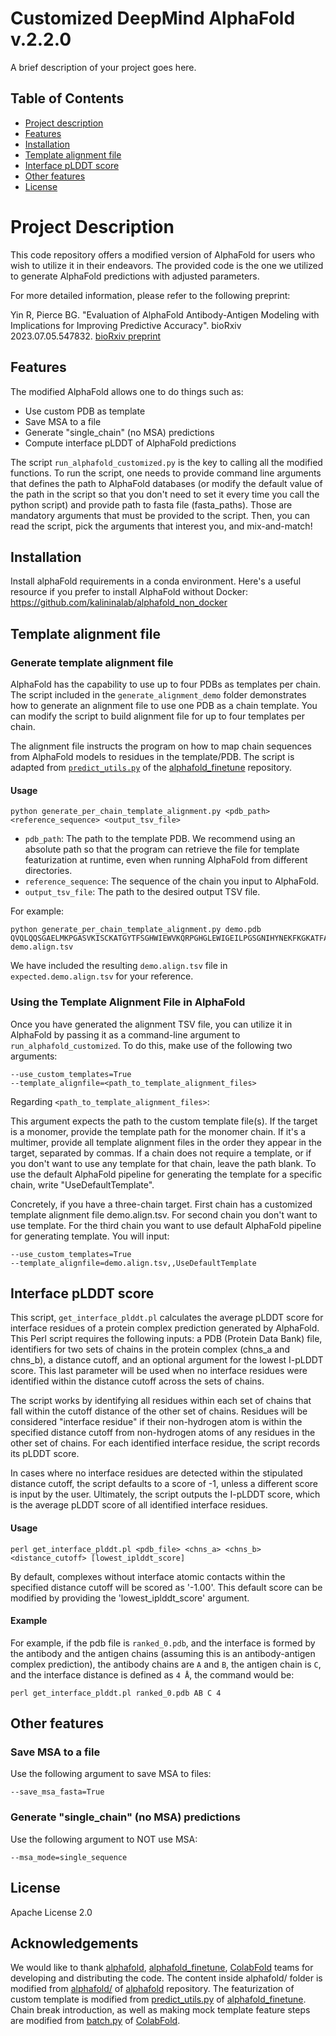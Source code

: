 # Customized DeepMind AlphaFold v.2.2.0 

A brief description of your project goes here.

## Table of Contents

- [Project description](#project-description)
- [Features](#features)
- [Installation](#installation)
- [Template alignment file](#template-alignment)
- [Interface pLDDT score](#iplddt)
- [Other features](#other-features)
- [License](#license)

# Project Description

This code repository offers a modified version of AlphaFold for users who wish to utilize it in their endeavors. The provided code is the one we utilized to generate AlphaFold predictions with adjusted parameters.

For more detailed information, please refer to the following preprint:

Yin R, Pierce BG. "Evaluation of AlphaFold Antibody-Antigen Modeling with Implications for Improving Predictive Accuracy". bioRxiv 2023.07.05.547832. [bioRxiv preprint](https://doi.org/10.1101/2023.07.05.547832)

## Features

The modified AlphaFold allows one to do things such as:
- Use custom PDB as template
- Save MSA to a file
- Generate "single_chain" (no MSA) predictions
- Compute interface pLDDT of AlphaFold predictions

The script `run_alphafold_customized.py` is the key to calling all the modified functions. To run the script, one needs to provide command line arguments that defines the path to AlphaFold databases (or modify the default value of the path in the script so that you don't need to set it every time you call the python script) and provide path to fasta file (fasta_paths). Those are mandatory arguments that must be provided to the script. Then, you can read the script, pick the arguments that interest you, and mix-and-match!

## Installation

Install alphaFold requirements in a conda environment. Here's a useful resource if you prefer to install AlphaFold without Docker: https://github.com/kalininalab/alphafold_non_docker


## Template alignment file

### Generate template alignment file

AlphaFold has the capability to use up to four PDBs as templates per chain. The script included in the `generate_alignment_demo` folder demonstrates how to generate an alignment file to use one PDB as a chain template. You can modify the script to build alignment file for up to four templates per chain.

The alignment file instructs the program on how to map chain sequences from AlphaFold models to residues in the template/PDB. The script is adapted from [`predict_utils.py`](https://github.com/phbradley/alphafold_finetune/blob/main/predict_utils.py) of the [alphafold_finetune](https://github.com/phbradley/alphafold_finetune) repository.

#### Usage

```shell
python generate_per_chain_template_alignment.py <pdb_path> <reference_sequence> <output_tsv_file>
```

- `pdb_path`: The path to the template PDB. We recommend using an absolute path so that the program can retrieve the file for template featurization at runtime, even when running AlphaFold from different directories.
- `reference_sequence`: The sequence of the chain you input to AlphaFold.
- `output_tsv_file`: The path to the desired output TSV file.

For example:

```shell
python generate_per_chain_template_alignment.py demo.pdb QVQLQQSGAELMKPGASVKISCKATGYTFSGHWIEWVKQRPGHGLEWIGEILPGSGNIHYNEKFKGKATFAADTSSNTAYMQLSSLTSEDSAVYYCARLGTTAVERDWYFDVWGAGTTVTVSL demo.align.tsv
```

We have included the resulting `demo.align.tsv` file in `expected.demo.align.tsv` for your reference.
### Using the Template Alignment File in AlphaFold

Once you have generated the alignment TSV file, you can utilize it in AlphaFold by passing it as a command-line argument to `run_alphafold_customized`. To do this, make use of the following two arguments:

```
--use_custom_templates=True
--template_alignfile=<path_to_template_alignment_files>
```

Regarding `<path_to_template_alignment_files>`:

This argument expects the path to the custom template file(s). If the target is a monomer, provide the template path for the monomer chain. If it's a multimer, provide all template alignment files in the order they appear in the target, separated by commas. If a chain does not require a template, or if you don't want to use any template for that chain, leave the path blank. To use the default AlphaFold pipeline for generating the template for a specific chain, write "UseDefaultTemplate". 

Concretely, if you have a three-chain target. First chain has a customized template alignment file demo.align.tsv. For second chain you don't want to use template. For the third chain you want to use default AlphaFold pipeline for generating template. You will input:

```
--use_custom_templates=True
--template_alignfile=demo.align.tsv,,UseDefaultTemplate
```

## Interface pLDDT score

This script, `get_interface_plddt.pl` calculates the average pLDDT score for interface residues of a protein complex prediction generated by AlphaFold. This Perl script requires the following inputs: a PDB (Protein Data Bank) file, identifiers for two sets of chains in the protein complex (chns_a and chns_b), a distance cutoff, and an optional argument for the lowest I-pLDDT score. This last parameter will be used when no interface residues were identified within the distance cutoff across the sets of chains. 

The script works by identifying all residues within each set of chains that fall within the cutoff distance of the other set of chains. Residues will be considered "interface residue" if their non-hydrogen atom is within the specified distance cutoff from non-hydrogen atoms of any residues in the other set of chains. For each identified interface residue, the script records its pLDDT score. 

In cases where no interface residues are detected within the stipulated distance cutoff, the script defaults to a score of -1, unless a different score is input by the user. Ultimately, the script outputs the I-pLDDT score, which is the average pLDDT score of all identified interface residues.

#### Usage

```
perl get_interface_plddt.pl <pdb_file> <chns_a> <chns_b> <distance_cutoff> [lowest_iplddt_score]
```

By default, complexes without interface atomic contacts within the specified distance cutoff will be scored as '-1.00'. This default score can be modified by providing the 'lowest_iplddt_score' argument.


#### Example

For example, if the pdb file is `ranked_0.pdb`, and the interface is formed by the antibody and the antigen chains (assuming this is an antibody-antigen complex prediction), the antibody chains are `A` and `B`, the antigen chain is `C`, and the interface distance is defined as `4 Å`, the command would be:

```
perl get_interface_plddt.pl ranked_0.pdb AB C 4
```

## Other features

### Save MSA to a file

Use the following argument to save MSA to files:

```
--save_msa_fasta=True
```

### Generate "single_chain" (no MSA) predictions

Use the following argument to NOT use MSA:

```
--msa_mode=single_sequence
```


## License
Apache License 2.0

## Acknowledgements

We would like to thank [alphafold](https://github.com/deepmind/alphafold/), [alphafold_finetune](https://github.com/phbradley/alphafold_finetune), [ColabFold](https://github.com/sokrypton/ColabFold) teams for developing and distributing the code. The content inside alphafold/ folder is modified from [alphafold/](https://github.com/deepmind/alphafold/releases/tag/v2.2.0) of [alphafold](https://github.com/deepmind/alphafold/) repository. The featurization of custom template is modified from [predict_utils.py](https://github.com/phbradley/alphafold_finetune/blob/main/predict_utils.py) of [alphafold_finetune](https://github.com/phbradley/alphafold_finetune). Chain break introduction, as well as making mock template feature steps are modified from [batch.py](https://github.com/sokrypton/ColabFold/blob/aa7284b56c7c6ce44e252787011a6fd8d2817f85/colabfold/batch.py) of [ColabFold](https://github.com/sokrypton/ColabFold).

